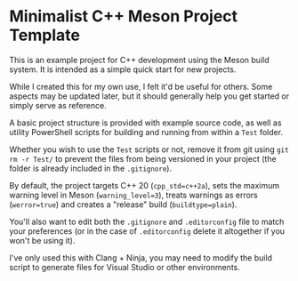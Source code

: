 # Minimalist C++ Meson Project Template

This is an example project for C++ development using the Meson build system.
It is intended as a simple quick start for new projects.

While I created this for my own use, I felt it'd be useful for others.
Some aspects may be updated later, but it should generally help you get started
or simply serve as reference.

A basic project structure is provided with example source code, as well as
utility PowerShell scripts for building and running from within a `Test` folder.

Whether you wish to use the `Test` scripts or not, remove it from git using
`git rm -r Test/` to prevent the files from being versioned in your project
(the folder is already included in the `.gitignore`).

By default, the project targets C++ 20 (`cpp_std=c++2a`), sets the maximum
warning level in Meson (`warning_level=3`), treats warnings as errors
(`werror=true`) and creates a "release" build (`buildtype=plain`).

You'll also want to edit both the `.gitignore` and `.editorconfig` file to match
your preferences (or in the case of `.editorconfig` delete it altogether if you
won't be using it).

I've only used this with Clang + Ninja, you may need to modify the build script
to generate files for Visual Studio or other environments.
